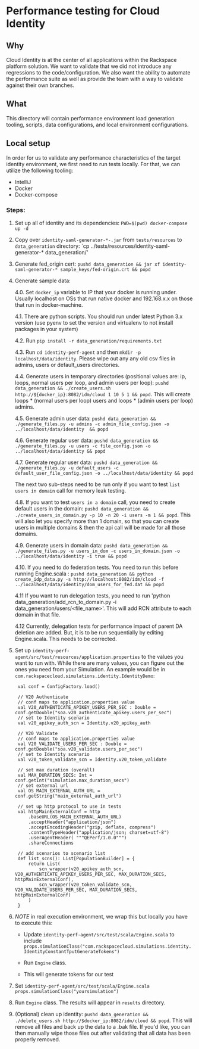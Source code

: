 # Performance testing for Cloud Identity

## Why

Cloud Identity is at the center of all applications within the Rackspace platform solution.  We want to validate that we did not introduce any regressions to the code/configuration.  We also want the ability to automate the performance suite as well as provide the team with a way to validate against their own branches.

## What

This directory will contain performance environment load generation tooling, scripts, data configurations, and local environment configurations.

## Local setup

In order for us to validate any performance characteristics of the target identity environment, we first need to run tests locally.  For that, we can utilize the following tooling:

* IntelliJ
* Docker
* Docker-compose

### Steps:

1. Set up all of identity and its dependencies: `PWD=$(pwd) docker-compose up -d`

2. Copy over `identity-saml-generator-*-.jar` from `tests/resources` to `data_generation` directory: `cp ../tests/resources/identity-saml-generator-* data_generation/'

3. Generate fed_origin cert: `pushd data_generation && jar xf identity-saml-generator-* sample_keys/fed-origin.crt && popd`

4. Generate sample data:

   4.0. Set `docker_ip` variable to IP that your docker is running under.  Usually localhost on OSs that run native docker and 192.168.x.x on those that run in docker-machine.

   4.1. There are python scripts.  You should run under latest Python 3.x version (use pyenv to set the version and virtualenv to not install packages in your system)

   4.2. Run `pip install -r data_generation/requirements.txt`

   4.3. Run `cd identity-perf-agent` and then `mkdir -p localhost/data/identity`. Please wipe out any any old csv files in admins, users or default_users directories.

   4.4. Generate users in temporary directories (positional values are: ip, loops, normal users per loop, and admin users per loop): `pushd data_generation && ./create_users.sh http://${docker_ip}:8082/idm/cloud 1 10 5 1 && popd`.  This will create loops * (normal users per loop) users and loops * (admin users per loop) admins.

   4.5. Generate admin user data: `pushd data_generation && ./generate_files.py -u admins -c admin_file_config.json -o ../localhost/data/identity  && popd`

   4.6. Generate regular user data: `pushd data_generation && ./generate_files.py -u users -c file_config.json -o ../localhost/data/identity && popd`

   4.7. Generate regular user data: `pushd data_generation && ./generate_files.py -u default_users -c default_user_file_config.json -o ../localhost/data/identity && popd`

   The next two sub-steps need to be run only if you want to test `list users in domain` call for memory leak testing.

   4.8. If you want to test `users in a domain` call, you need to create default users in the domain: `pushd data_generation && ./create_users_in_domain.py -p 10 -n 20 -i users -m 1 && popd`. This will also let you specify more than 1 domain, so that you can create users in multiple domains & then the api call will be made for all those domains.

   4.9. Generate users in domain data: `pushd data_generation && ./generate_files.py -u users_in_dom -c users_in_domain.json -o ../localhost/data/identity -i true && popd`

   4.10. If you need to do federation tests. You need to run this before running Engine.scala : `pushd data_generation && python create_idp_data.py -s http://localhost:8082/idm/cloud -f ../localhost/data/identity/dom_users_for_fed.dat && popd`

   4.11 If you want to run delegation tests, you need to run 'python data_generation/add_rcn_to_domain.py -i data_generation/users/<file_name>'. This will add RCN attribute to each domain in that file.

   4.12 Currently, delegation tests for performance impact of parent DA deletion are added. But, it is to be run sequentially by editing Engine.scala. This needs to be corrected.

5. Set up `identity-perf-agent/src/test/resources/application.properties` to the values you want to run with.  While there are many values, you can figure out the ones you need from your Simulation.  An example would be in `com.rackspacecloud.simulations.identity.IdentityDemo`:

        val conf = ConfigFactory.load()

        // V20 Authenticate
        // conf maps to application.properties value
        val V20_AUTHENTICATE_APIKEY_USERS_PER_SEC : Double =  conf.getDouble("soa.v20_authenticate_apikey.users_per_sec")
        // set to Identity scenario
        val v20_apikey_auth_scn = Identity.v20_apikey_auth

        // V20 Validate
        // conf maps to application.properties value
        val V20_VALIDATE_USERS_PER_SEC : Double =  conf.getDouble("soa.v20_validate.users_per_sec")
        // set to Identity scenario
        val v20_token_validate_scn = Identity.v20_token_validate

        // set max duration (overall)
        val MAX_DURATION_SECS: Int = conf.getInt("simulation.max_duration_secs")
        // set external url
        val OS_MAIN_EXTERNAL_AUTH_URL = conf.getString("main_external_auth_url")

        // set up http protocol to use in tests
        val httpMainExternalConf = http
            .baseURL(OS_MAIN_EXTERNAL_AUTH_URL)
            .acceptHeader("application/json")
            .acceptEncodingHeader("gzip, deflate, compress")
            .contentTypeHeader("application/json; charset=utf-8")
            .userAgentHeader( """QEPerf/1.0.0""")
            .shareConnections

        // add scenarios to scenario list
        def list_scns(): List[PopulationBuilder] = {
            return List(
                scn_wrapper(v20_apikey_auth_scn, V20_AUTHENTICATE_APIKEY_USERS_PER_SEC, MAX_DURATION_SECS, httpMainExternalConf),
                scn_wrapper(v20_token_validate_scn, V20_VALIDATE_USERS_PER_SEC, MAX_DURATION_SECS, httpMainExternalConf)
            )
        }

6. *NOTE* in real execution environment, we wrap this but locally you have to execute this:

   * Update `identity-perf-agent/src/test/scala/Engine.scala` to include `props.simulationClass("com.rackspacecloud.simulations.identity.IdentityConstantTputGenerateTokens")`

   * Run `Engine` class.

   * This will generate tokens for our test

7. Set `identity-perf-agent/src/test/scala/Engine.scala` `props.simulationClass("yoursimulation")`

8. Run `Engine` class.  The results will appear in `results` directory.

9. (Optional) clean up identity: `pushd data_generation && ./delete_users.sh http://$docker_ip:8082/idm/cloud && popd`.  This will remove all files and back up the data to a .bak file.  If you'd like, you can then manually wipe those files out after validating that all data has been properly removed.
